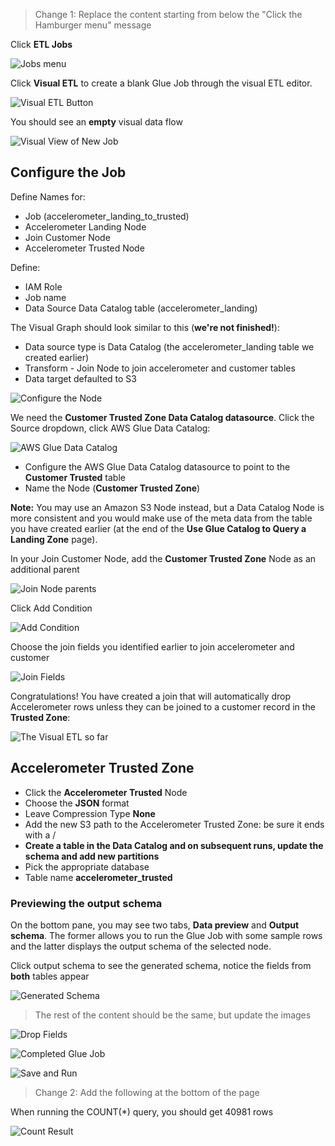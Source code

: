 > Change 1: Replace the content starting from below the "Click the Hamburger menu" message

Click **ETL Jobs**

![Jobs menu](1-jobs_menu.png)

Click **Visual ETL** to create a blank Glue Job through the visual ETL editor.

![Visual ETL Button](2-visual_etl.png)

You should see an **empty** visual data flow

![Visual View of New Job](3-empty_job.png)

## Configure the Job

Define Names for:

- Job (accelerometer_landing_to_trusted)
- Accelerometer Landing Node
- Join Customer Node
- Accelerometer Trusted Node

Define:

- IAM Role
- Job name
- Data Source Data Catalog table (accelerometer_landing)

The Visual Graph should look similar to this (**we're not finished!**):

- Data source type is Data Catalog (the accelerometer_landing table we created earlier)
- Transform - Join Node to join accelerometer and customer tables
- Data target defaulted to S3

![Configure the Node](4-first_look.png)

We need the **Customer Trusted Zone Data Catalog datasource**. Click the Source dropdown, click AWS Glue Data Catalog:

![AWS Glue Data Catalog](5-data_catalog.png)

- Configure the AWS Glue Data Catalog datasource to point to the **Customer Trusted** table
- Name the Node (**Customer Trusted Zone**)

**Note:** You may use an Amazon S3 Node instead, but a Data Catalog Node is more consistent and you would make use of the meta data from the table you have created earlier (at the end of the **Use Glue Catalog to Query a Landing Zone** page).

In your Join Customer Node, add the **Customer Trusted Zone** Node as an additional parent

![Join Node parents](additional_parent.png)

Click Add Condition

![Add Condition](add_condition.png)

Choose the join fields you identified earlier to join accelerometer and customer

![Join Fields](join_fields.png)

Congratulations! You have created a join that will automatically drop Accelerometer rows unless they can be joined to a customer record in the **Trusted Zone**:

![The Visual ETL so far](joined.png)

## Accelerometer Trusted Zone

- Click the **Accelerometer Trusted** Node
- Choose the **JSON** format
- Leave Compression Type **None**
- Add the new S3 path to the Accelerometer Trusted Zone: be sure it ends with a /
- **Create a table in the Data Catalog and on subsequent runs, update the schema and add new partitions**
- Pick the appropriate database
- Table name **accelerometer_trusted**

### Previewing the output schema

On the bottom pane, you may see two tabs, **Data preview** and **Output schema**. The former allows you to run the Glue Job with some sample rows and the latter displays the output schema of the selected node.

Click output schema to see the generated schema, notice the fields from **both** tables appear

![Generated Schema](8-datapreview_schema.png)

> The rest of the content should be the same, but update the images

![Drop Fields](dropfields.png)

![Completed Glue Job](final.png)

![Save and Run](10-save_run.png)

> Change 2: Add the following at the bottom of the page

When running the COUNT(*) query, you should get 40981 rows

![Count Result](11-count.png)

